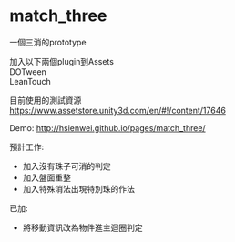 # match_three

一個三消的prototype  

加入以下兩個plugin到Assets  
DOTween   
LeanTouch  

目前使用的測試資源  
https://www.assetstore.unity3d.com/en/#!/content/17646

Demo:
http://hsienwei.github.io/pages/match_three/

預計工作:
- 加入沒有珠子可消的判定
- 加入盤面重整
- 加入特殊消法出現特別珠的作法

已加:
- 將移動資訊改為物件進主迴圈判定
